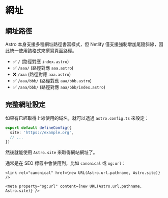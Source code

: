 # 網址

## 網址路徑

Astro 本身支援多種網址路徑書寫樣式，但 Netlify 僅支援強制增加尾隨斜線，因此統一使用該格式來撰寫頁面路徑。

* ✅ `/` (路徑對應 `index.astro`)
* ✅ `/aaa/` (路徑對應 `aaa.astro`)
* ❌ `/aaa` (路徑對應 `aaa.astro`)
* ✅ `/aaa/bbb/` (路徑對應 `aaa/bbb.astro`)
* ✅ `/aaa/bbb/` (路徑對應 `aaa/bbb/index.astro`)

## 完整網址設定

如果有已經取得上線使用的域名，就可以透過 `astro.config.ts` 來設定：

```ts
export default defineConfig({
  site: 'https://example.org',
  // ...
})
```

然後就能使用 `Astro.site` 來取得網站網址了。

通常是在 SEO 標籤中會使用到，比如 `canonical` 或 `og:url`：

```astro
<link rel="canonical" href={new URL(Astro.url.pathname, Astro.site)} />

<meta property="og:url" content={new URL(Astro.url.pathname, Astro.site)} />
```
